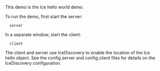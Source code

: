 This demo is the Ice hello world demo.

To run the demo, first start the server:

      server

In a separate window, start the client:

      client

The client and server use IceDiscovery to enable the location of the
Ice hello object. See the config.server and config.client files for
details on the IceDiscovery configuration.